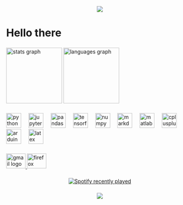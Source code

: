<div align="center">
  <img src="https://github.com/uguratli/uguratli/blob/main/bh.gif" style="width:auto;height:auto;max-width:100%;" />
</div>

###

<h1 align="left">Hello there</h1>

###

<div align="left">
  <img src="https://github-readme-stats.vercel.app/api?username=uguratli&hide_title=false&hide_rank=true&show_icons=true&include_all_commits=true&count_private=true&disable_animations=false&theme=dark&locale=en&hide_border=true&order=1" height="150" alt="stats graph"  />
  <img src="https://github-readme-stats.vercel.app/api/top-langs?username=uguratli&locale=en&hide_title=false&layout=compact&card_width=320&langs_count=5&theme=dark&hide_border=true&order=2" height="150" alt="languages graph"  />
</div>

###

<div align="left">
  <img src="https://cdn.jsdelivr.net/gh/devicons/devicon/icons/python/python-original.svg" height="40" alt="python logo"  />
  <img width="12" />
  <img src="https://cdn.jsdelivr.net/gh/devicons/devicon/icons/jupyter/jupyter-original.svg" height="40" alt="jupyter logo"  />
  <img width="12" />
  <img src="https://cdn.jsdelivr.net/gh/devicons/devicon/icons/pandas/pandas-original.svg" height="40" alt="pandas logo"  />
  <img width="12" />
  <img src="https://cdn.simpleicons.org/tensorflow/FF6F00" height="40" alt="tensorflow logo"  />
  <img width="12" />
  <img src="https://cdn.jsdelivr.net/gh/devicons/devicon/icons/numpy/numpy-original.svg" height="40" alt="numpy logo"  />
  <img width="12" />
  <img src="https://cdn.jsdelivr.net/gh/devicons/devicon/icons/markdown/markdown-original.svg" height="40" alt="markdown logo"  />
  <img width="12" />
  <img src="https://cdn.jsdelivr.net/gh/devicons/devicon/icons/matlab/matlab-original.svg" height="40" alt="matlab logo"  />
  <img width="12" />
  <img src="https://cdn.jsdelivr.net/gh/devicons/devicon/icons/cplusplus/cplusplus-original.svg" height="40" alt="cplusplus logo"  />
  <img width="12" />
  <img src="https://cdn.jsdelivr.net/gh/devicons/devicon/icons/arduino/arduino-original.svg" height="40" alt="arduino logo"  />
  <img width="12" />
  <img src="https://cdn.jsdelivr.net/gh/devicons/devicon/icons/latex/latex-original.svg" height="40" alt="latex logo"  />
</div>

###



<div align="left">
  <a href="mailto:uguratli.contact@gmail.com" target="_blank">
    <img src="https://raw.githubusercontent.com/maurodesouza/profile-readme-generator/master/src/assets/icons/social/gmail/default.svg" width="52" height="40" alt="gmail logo"  />
  </a>

<a href="uguratli.github.io" target="_blank">
    <img src="https://cdn.jsdelivr.net/gh/devicons/devicon/icons/firefox/firefox-original.svg" height="40" alt="firefox logo"  width="52" height="40" alt="gmail logo"  />
  </a>
</div>

###

<div align="center">
  <a href="https://open.spotify.com/user/atliugu">
    <img src="https://spotify-recently-played-readme.vercel.app/api?user=atliugu&count=5" alt="Spotify recently played"  />
  </a>
</div>

###

<div align="center">
  <img src="https://profile-counter.glitch.me/uguratli/count.svg?"  />
</div>

###


